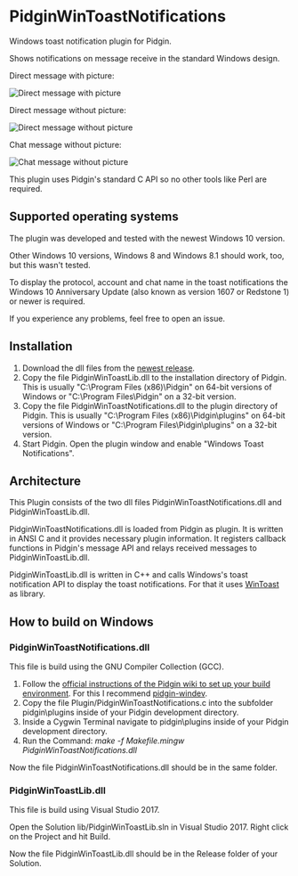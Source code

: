 # PidginWinToastNotifications

Windows toast notification plugin for Pidgin.

Shows notifications on message receive in the standard Windows design.

Direct message with picture:

![Direct message with picture](/img/direct_with_picture.png "Direct message with picture")

Direct message without picture:

![Direct message without picture](/img/direct_without_picture.png "Direct message without picture")

Chat message without picture:

![Chat message without picture](/img/chat_without_picture.png "Chat message without picture")

This plugin uses Pidgin's standard C API so no other tools like Perl are required.

## Supported operating systems

The plugin was developed and tested with the newest Windows 10 version.

Other Windows 10 versions, Windows 8 and Windows 8.1 should work, too, but this wasn't tested.

To display the protocol, account and chat name in the toast notifications the Windows 10 Anniversary Update (also known as version 1607 or Redstone 1) or newer is required.

If you experience any problems, feel free to open an issue.

## Installation

1.  Download the dll files from the [newest release](https://github.com/ChristianGalla/PidginWinToastNotifications/releases/latest).
2. Copy the file PidginWinToastLib.dll to the installation directory of Pidgin. This is usually "C:\Program Files (x86)\Pidgin" on 64-bit versions of Windows or "C:\Program Files\Pidgin" on a 32-bit version.
3. Copy the file PidginWinToastNotifications.dll to the plugin directory of Pidgin. This is usually "C:\Program Files (x86)\Pidgin\plugins" on 64-bit versions of Windows or "C:\Program Files\Pidgin\plugins" on a 32-bit version.
4. Start Pidgin. Open the plugin window and enable "Windows Toast Notifications".

## Architecture

This Plugin consists of the two dll files PidginWinToastNotifications.dll and PidginWinToastLib.dll.

PidginWinToastNotifications.dll is loaded from Pidgin as plugin. It is written in ANSI C and it provides necessary plugin information. It registers callback functions in Pidgin's message API and relays received messages to PidginWinToastLib.dll.

PidginWinToastLib.dll is written in C++ and calls Windows's toast notification API to display the toast notifications. For that it uses [WinToast](https://github.com/mohabouje/WinToast) as library.

## How to build on Windows

### PidginWinToastNotifications.dll

This file is build using the GNU Compiler Collection (GCC).

1. Follow the [official instructions of the Pidgin wiki to set up your build environment](https://developer.pidgin.im/wiki/BuildingWinPidgin#Setupyourbuildenvironment). For this I recommend [pidgin-windev](https://github.com/renatosilva/pidgin-windev).
2. Copy the file Plugin/PidginWinToastNotifications.c into the subfolder pidgin\plugins inside of your Pidgin development directory.
3. Inside a Cygwin Terminal navigate to pidgin\plugins inside of your Pidgin development directory.
4. Run the Command: *make -f Makefile.mingw PidginWinToastNotifications.dll*

Now the file PidginWinToastNotifications.dll should be in the same folder.

### PidginWinToastLib.dll

This file is build using Visual Studio 2017.

Open the Solution lib/PidginWinToastLib.sln in Visual Studio 2017. Right click on the Project and hit Build.

Now the file PidginWinToastLib.dll should be in the Release folder of your Solution.